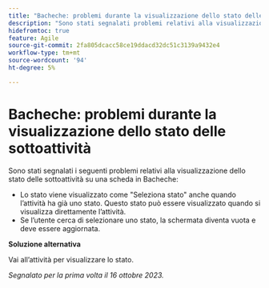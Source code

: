 ```yaml
---
title: "Bacheche: problemi durante la visualizzazione dello stato delle attività secondarie"
description: "Sono stati segnalati problemi relativi alla visualizzazione dello stato delle sottoattività su una scheda in Bacheche."
hidefromtoc: true
feature: Agile
source-git-commit: 2fa805dcacc58ce19ddacd32dc51c3139a9432e4
workflow-type: tm+mt
source-wordcount: '94'
ht-degree: 5%

---
```



# Bacheche: problemi durante la visualizzazione dello stato delle sottoattività

Sono stati segnalati i seguenti problemi relativi alla visualizzazione dello stato delle sottoattività su una scheda in Bacheche:

* Lo stato viene visualizzato come &quot;Seleziona stato&quot; anche quando l’attività ha già uno stato. Questo stato può essere visualizzato quando si visualizza direttamente l’attività.
* Se l’utente cerca di selezionare uno stato, la schermata diventa vuota e deve essere aggiornata.

**Soluzione alternativa**

Vai all’attività per visualizzare lo stato.

_Segnalato per la prima volta il 16 ottobre 2023._

